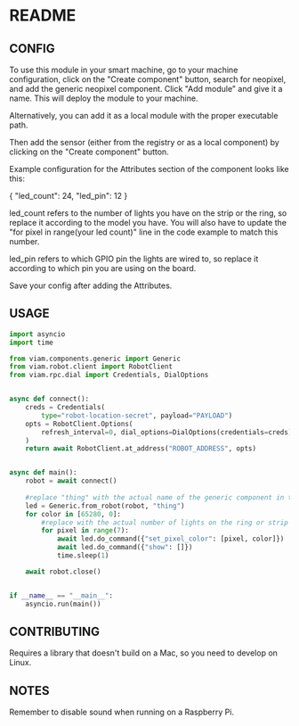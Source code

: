 # README 

## CONFIG

To use this module in your smart machine, go to your machine configuration, click on the "Create component" button, search for neopixel, and add the generic neopixel component. Click "Add module" and give it a name. This will deploy the module to your machine. 

Alternatively, you can add it as a local module with the proper executable path.

Then add the sensor (either from the registry or as a local component) by clicking on the "Create component" button.

Example configuration for the Attributes section of the component looks like this:

{
  "led_count": 24,
  "led_pin": 12
}

led_count refers to the number of lights you have on the strip or the ring, so replace it according to the model you have. You will also have to update the "for pixel in range(your led count)" line in the code example to match this number. 

led_pin refers to which GPIO pin the lights are wired to, so replace it according to which pin you are using on the board. 

Save your config after adding the Attributes. 

## USAGE

```python
import asyncio
import time

from viam.components.generic import Generic
from viam.robot.client import RobotClient
from viam.rpc.dial import Credentials, DialOptions


async def connect():
    creds = Credentials(
        type="robot-location-secret", payload="PAYLOAD")
    opts = RobotClient.Options(
        refresh_interval=0, dial_options=DialOptions(credentials=creds)
    )
    return await RobotClient.at_address("ROBOT_ADDRESS", opts)


async def main():
    robot = await connect()
    
    #replace "thing" with the actual name of the generic component in the machine config 
    led = Generic.from_robot(robot, "thing")
    for color in [65280, 0]:
        #replace with the actual number of lights on the ring or strip
        for pixel in range(7):
            await led.do_command({"set_pixel_color": [pixel, color]})
            await led.do_command({"show": []})
            time.sleep(1)

    await robot.close()


if __name__ == "__main__":
    asyncio.run(main())
```

## CONTRIBUTING

Requires a library that doesn't build on a Mac, so you need to develop on Linux.

## NOTES

Remember to disable sound when running on a Raspberry Pi.

